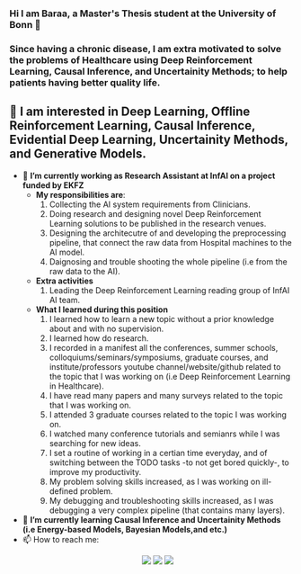 ### Hi I am Baraa, a Master's Thesis student at the University of Bonn 👋 
### Since having a chronic disease, I am extra motivated to solve the problems of Healthcare using Deep Reinforcement Learning, Causal Inference, and Uncertainity Methods; to help patients having better quality life.
## 🤔 I am interested in Deep Learning, Offline Reinforcement Learning, Causal Inference, Evidential Deep Learning, Uncertainity Methods, and Generative Models.
- 🔭 **I’m currently working as Research Assistant at InfAI on a project funded by EKFZ**
    - **My responsibilities are**:
      1. Collecting the AI system requirements from Clinicians.
      2. Doing research and designing novel Deep Reinforcement Learning solutions to be published in the research venues.
      3. Designing the architecutre of and developing the preprocessing pipeline, that connect the raw data from Hospital machines to the AI model.
      5. Daignosing and trouble shooting the whole pipeline (i.e from the raw data to the AI).
     - **Extra activities**
        1. Leading the Deep Reinforcement Learning reading group of InfAI AI team.
     - **What I learned during this position**
       1. I learned how to learn a new topic without a prior knowledge about and with no supervision.
       2. I learned how do research.
       3. I recorded in a manifest all the conferences, summer schools, colloquiums/seminars/symposiums, graduate courses, and institute/professors youtube channel/website/github related to the topic that I was working on (i.e Deep Reinforcement Learning in Healthcare).
       4. I have read many papers and many surveys related to the topic that I was working on.
       5. I attended 3 graduate courses related to the topic I was working on.
       6. I watched many conference tutorials and semianrs while I was searching for new ideas.
       7. I set a routine of working in a certian time everyday, and of switching between the TODO tasks -to not get bored quickly-, to improve my productivity.
       8. My problem solving skills increased, as I was working on ill-defined problem.
       9. My debugging and troubleshooting skills increased, as I was debugging a very complex pipeline (that contains many layers).
 - 🌱 **I’m currently learning Causal Inference and Uncertainity Methods (i.e Energy-based Models, Bayesian Models,and etc.)**
 - 📫 How to reach me: <p align="center">
    <a href="https://medium.com/@baraa.alaa.eldin"><img src="https://img.shields.io/badge/Medium-12100E?style=flat&logo=medium&logoColor=white"/></a>
    <a href="https://www.linkedin.com/in/baraa-hassan-9899688a/"><img src="https://img.shields.io/badge/linkedin-%230177B5?style=flat&logo=linkedin&logoColor=white"/></a>
    <a href="https://www.youtube.com/channel/UCDdVyigEmOPrTuUTCf64yAA"><img src="https://img.shields.io/badge/youtube-%23FF0000?style=flat&logo=youtube&logoColor=white"/></a>
  </p>

<!--
<a href="https://twitter.com/bezy92"><img src="https://img.shields.io/badge/twitter-%231FA1F1?style=flat&logo=twitter&logoColor=white"/></a>
**baraaHassan/baraaHassan** is a ✨ _special_ ✨ repository because its `README.md` (this file) appears on your GitHub profile.

Here are some ideas to get you started:

- 🔭 I’m currently working on ...
- 🌱 I’m currently learning ...
- 👯 I’m looking to collaborate on ...
- 🤔 I’m looking for help with ...
- 💬 Ask me about ...
- 📫 How to reach me: ...
- 😄 Pronouns: ...
- ⚡ Fun fact: ...
-->

